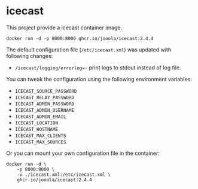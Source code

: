 # icecast

This project provide a icecast container image.

```
docker run -d -p 8000:8000 ghcr.io/jooola/icecast:2.4.4
```

The default configuration file (`/etc/icecast.xml`) was updated with following changes:

- `/icecast/logging/errorlog=-` print logs to stdout instead of log file.

You can tweak the configuration using the following environment variables:

- `ICECAST_SOURCE_PASSWORD`
- `ICECAST_RELAY_PASSWORD`
- `ICECAST_ADMIN_PASSWORD`
- `ICECAST_ADMIN_USERNAME`
- `ICECAST_ADMIN_EMAIL`
- `ICECAST_LOCATION`
- `ICECAST_HOSTNAME`
- `ICECAST_MAX_CLIENTS`
- `ICECAST_MAX_SOURCES`

Or you can mount your own configuration file in the container:

```
docker run -d \
    -p 8000:8000 \
    -v ./icecast.xml:/etc/icecast.xml \
    ghcr.io/jooola/icecast:2.4.4
```
